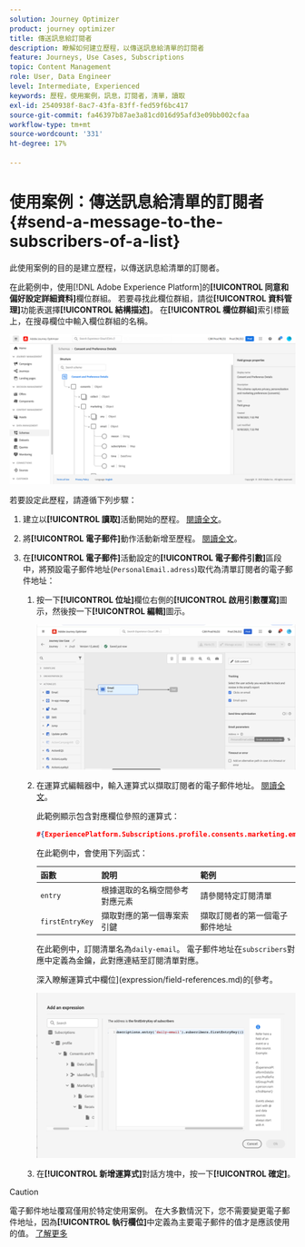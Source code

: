 ```yaml
---
solution: Journey Optimizer
product: journey optimizer
title: 傳送訊息給訂閱者
description: 瞭解如何建立歷程，以傳送訊息給清單的訂閱者
feature: Journeys, Use Cases, Subscriptions
topic: Content Management
role: User, Data Engineer
level: Intermediate, Experienced
keywords: 歷程，使用案例，訊息，訂閱者，清單，讀取
exl-id: 2540938f-8ac7-43fa-83ff-fed59f6bc417
source-git-commit: fa46397b87ae3a81cd016d95afd3e09bb002cfaa
workflow-type: tm+mt
source-wordcount: '331'
ht-degree: 17%

---
```


# 使用案例：傳送訊息給清單的訂閱者{#send-a-message-to-the-subscribers-of-a-list}

此使用案例的目的是建立歷程，以傳送訊息給清單的訂閱者。

在此範例中，使用[!DNL Adobe Experience Platform]的&#x200B;**[!UICONTROL 同意和偏好設定詳細資料]**&#x200B;欄位群組。 若要尋找此欄位群組，請從&#x200B;**[!UICONTROL 資料管理]**&#x200B;功能表選擇&#x200B;**[!UICONTROL 結構描述]**。 在&#x200B;**[!UICONTROL 欄位群組]**&#x200B;索引標籤上，在搜尋欄位中輸入欄位群組的名稱。

![此欄位群組包含訂閱專案](assets/consent-and-preference-details-field-group.png)

若要設定此歷程，請遵循下列步驟：

1. 建立以&#x200B;**[!UICONTROL 讀取]**&#x200B;活動開始的歷程。 [閱讀全文](journey-gs.md)。
1. 將&#x200B;**[!UICONTROL 電子郵件]**&#x200B;動作活動新增至歷程。 [閱讀全文](journeys-message.md)。
1. 在&#x200B;**[!UICONTROL 電子郵件]**&#x200B;活動設定的&#x200B;**[!UICONTROL 電子郵件引數]**&#x200B;區段中，將預設電子郵件地址(`PersonalEmail.adress`)取代為清單訂閱者的電子郵件地址：

   1. 按一下&#x200B;**[!UICONTROL 位址]**&#x200B;欄位右側的&#x200B;**[!UICONTROL 啟用引數覆寫]**&#x200B;圖示，然後按一下&#x200B;**[!UICONTROL 編輯]**&#x200B;圖示。

      ![](assets/message-to-subscribers-uc-1.png)

   1. 在運算式編輯器中，輸入運算式以擷取訂閱者的電子郵件地址。 [閱讀全文](expression/expressionadvanced.md)。

      此範例顯示包含對應欄位參照的運算式：

      ```json
      #{ExperiencePlatform.Subscriptions.profile.consents.marketing.email.subscriptions.entry('daily-email').subscribers.firstEntryKey()}
      ```

      在此範例中，會使用下列函式：

      | 函數 | 說明 | 範例 |
      | --- | --- | --- |
      | `entry` | 根據選取的名稱空間參考對應元素 | 請參閱特定訂閱清單 |
      | `firstEntryKey` | 擷取對應的第一個專案索引鍵 | 擷取訂閱者的第一個電子郵件地址 |

      在此範例中，訂閱清單名為`daily-email`。 電子郵件地址在`subscribers`對應中定義為金鑰，此對應連結至訂閱清單對應。

      深入瞭解運算式中欄位](expression/field-references.md)的[參考。

      ![](assets/message-to-subscribers-uc-2.png)

   1. 在&#x200B;**[!UICONTROL 新增運算式]**&#x200B;對話方塊中，按一下&#x200B;**[!UICONTROL 確定]**。

>[!CAUTION]
>
>電子郵件地址覆寫僅用於特定使用案例。 在大多數情況下，您不需要變更電子郵件地址，因為&#x200B;**[!UICONTROL 執行欄位]**&#x200B;中定義為主要電子郵件的值才是應該使用的值。 [了解更多](../configuration/primary-email-addresses.md)
